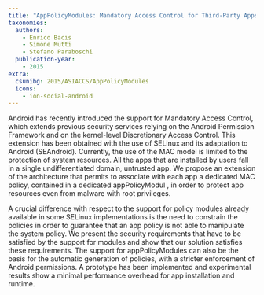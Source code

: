 ```yaml
---
title: "AppPolicyModules: Mandatory Access Control for Third-Party Apps"
taxonomies:
  authors:
    - Enrico Bacis
    - Simone Mutti
    - Stefano Paraboschi
  publication-year:
    - 2015
extra:
  csunibg: 2015/ASIACCS/AppPolicyModules
  icons:
    - ion-social-android
---
```


Android has recently introduced the support for Mandatory
Access Control, which extends previous security services relying
on the Android Permission Framework and on the
kernel-level Discretionary Access Control. This extension
has been obtained with the use of SELinux and its adaptation
to Android (SEAndroid). Currently, the use of the
MAC model is limited to the protection of system resources.
All the apps that are installed by users fall in a single undifferentiated
domain, untrusted app. We propose an extension
of the architecture that permits to associate with each app a
dedicated MAC policy, contained in a dedicated appPolicyModul
, in order to protect app resources even from malware
with root privileges.

A crucial difference with respect to the support for policy
modules already available in some SELinux implementations
is the need to constrain the policies in order to guarantee
that an app policy is not able to manipulate the system
policy. We present the security requirements that have to
be satisfied by the support for modules and show that our
solution satisfies these requirements. The support for appPolicyModules
can also be the basis for the automatic generation
of policies, with a stricter enforcement of Android
permissions. A prototype has been implemented and experimental
results show a minimal performance overhead for
app installation and runtime.

